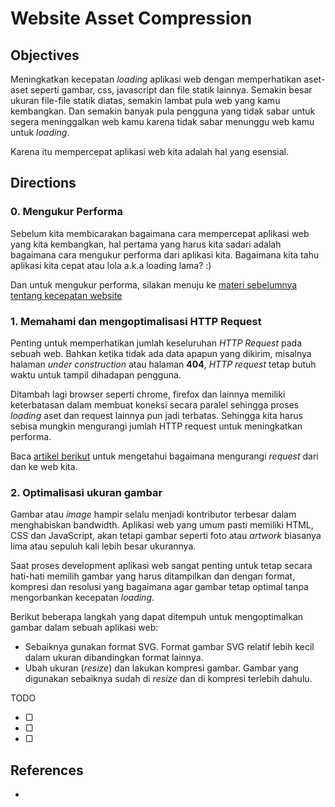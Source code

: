 # Website Asset Compression

## Objectives

Meningkatkan kecepatan *loading* aplikasi web dengan memperhatikan aset-aset seperti gambar, css, javascript dan file statik lainnya. Semakin besar ukuran file-file statik diatas, semakin lambat pula web yang kamu kembangkan. Dan semakin banyak pula pengguna yang tidak sabar untuk segera meninggalkan web kamu karena tidak sabar menunggu web kamu untuk *loading*.

Karena itu mempercepat aplikasi web kita adalah hal yang esensial.

## Directions

### 0. Mengukur Performa

Sebelum kita membicarakan bagaimana cara mempercepat aplikasi web yang kita
kembangkan, hal pertama yang harus kita sadari adalah bagaimana cara
mengukur performa dari aplikasi kita. Bagaimana kita tahu aplikasi kita
cepat atau lola a.k.a loading lama? :)

Dan untuk mengukur performa, silakan menuju ke [materi sebelumnya tentang
kecepatan website](./website-speed.md)

### 1. Memahami dan mengoptimalisasi HTTP Request

Penting untuk memperhatikan jumlah keseluruhan *HTTP Request* pada sebuah web. Bahkan ketika tidak ada data apapun yang dikirim, misalnya halaman *under construction* atau halaman **404**, *HTTP request* tetap butuh waktu untuk tampil dihadapan pengguna.

Ditambah lagi browser seperti chrome, firefox dan lainnya memiliki
keterbatasan dalam membuat koneksi secara paralel sehingga proses *loading*
aset dan request lainnya pun jadi terbatas. Sehingga kita harus sebisa
mungkin mengurangi jumlah HTTP request untuk meningkatkan performa.

Baca [artikel berikut](http://blog.hubspot.com/marketing/reduce-http-requests) untuk mengetahui bagaimana mengurangi *request* dari dan ke web kita.

### 2. Optimalisasi ukuran gambar

Gambar atau *image* hampir selalu menjadi kontributor terbesar dalam menghabiskan bandwidth. Aplikasi web yang umum pasti memiliki HTML, CSS dan JavaScript, akan tetapi gambar seperti foto atau *artwork* biasanya lima atau sepuluh kali lebih besar ukurannya.

Saat proses development aplikasi web sangat penting untuk tetap secara hati-hati memilih gambar yang harus ditampilkan dan dengan format, kompresi dan resolusi yang bagaimana agar gambar tetap optimal tanpa mengorbankan kecepatan *loading*.

Berikut beberapa langkah yang dapat ditempuh untuk mengoptimalkan gambar
dalam sebuah aplikasi web:

* Sebaiknya gunakan format SVG. Format gambar SVG relatif lebih kecil dalam
  ukuran dibandingkan format lainnya.
* Ubah ukuran (*resize*) dan lakukan kompresi gambar. Gambar yang digunakan
  sebaiknya sudah di *resize* dan di kompresi terlebih dahulu.

TODO

- ▢
- ▢
- ▢

## References

-
